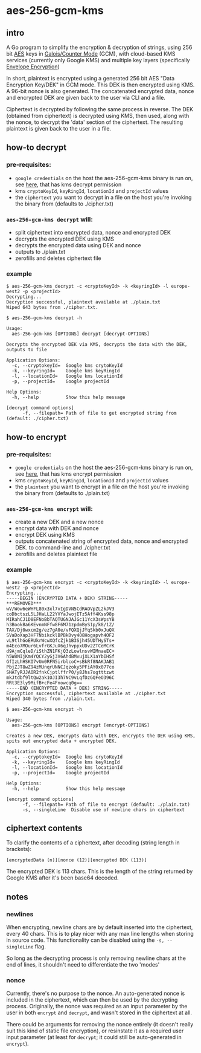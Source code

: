 # aes-256-gcm-kms

## intro

A Go program to simplify the encryption & decryption of strings, using 256 bit [AES](https://en.wikipedia.org/wiki/Advanced_Encryption_Standard) keys in [Galois/Counter Mode](https://en.wikipedia.org/wiki/Galois/Counter_Mode) (GCM), with cloud-based KMS services (currently only Google KMS) and multiple key layers (specifically [Envelope Encryption](https://cloud.google.com/kms/docs/envelope-encryption))

In short, plaintext is encrypted using a generated 256 bit AES "Data Encryption Key/DEK" in GCM mode. This DEK is then encrypted using KMS. A 96-bit nonce is also generated. The concatenated encrypted data, nonce and encrypted DEK are given back to the user via CLI and a file.

Ciphertext is decrypted by following the same process in reverse. The DEK (obtained from ciphertext) is decrypted using KMS, then used, along with the nonce, to decrypt the 'data' section of the ciphertext. The resulting plaintext is given back to the user in a file.

## how-to decrypt

### pre-requisites:
* `google credentials` on the host the aes-256-gcm-kms binary is run on, see [here](https://godoc.org/golang.org/x/oauth2/google#FindDefaultCredentials), that has kms decrypt permission
* kms `cryptoKeyId`, `keyRingId`, `locationId` and `projectId` values
* the `ciphertext` you want to decrypt in a file on the host you're invoking the binary from (defaults to ./cipher.txt)

### `aes-256-gcm-kms decrypt` will:
* split ciphertext into encrypted data, nonce and encrypted DEK
* decrypts the encrypted DEK using KMS
* decrypts the encrypted data using DEK and nonce
* outputs to ./plain.txt
* zerofills and deletes ciphertext file

### example

```
$ aes-256-gcm-kms decrypt -c <cryptoKeyId> -k <keyringId> -l europe-west2 -p <projectId>
Decrypting...
Decryption successful, plaintext available at ./plain.txt
Wiped 643 bytes from ./cipher.txt.
```

```
$ aes-256-gcm-kms decrypt -h

Usage:
  aes-256-gcm-kms [OPTIONS] decrypt [decrypt-OPTIONS]

Decrypts the encrypted DEK via KMS, decrypts the data with the DEK, outputs to file

Application Options:
  -c, --cryptokeyId=  Google kms crytoKeyId
  -k, --keyringId=    Google kms keyRingId
  -l, --locationId=   Google kms locationId
  -p, --projectId=    Google projectId

Help Options:
  -h, --help          Show this help message

[decrypt command options]
      -f, --filepath= Path of file to get encrypted string from (default: ./cipher.txt)
```

## how-to encrypt

### pre-requisites:
* `google credentials` on the host the aes-256-gcm-kms binary is run on, see [here](https://godoc.org/golang.org/x/oauth2/google#FindDefaultCredentials), that has kms encrypt permission
* kms `cryptoKeyId`, `keyRingId`, `locationId` and `projectId` values
* the `plaintext` you want to encrypt in a file on the host you're invoking the binary from (defaults to ./plain.txt)

### `aes-256-gcm-kms encrypt` will:
* create a new DEK and a new nonce
* encrypt data with DEK and nonce
* encrypt DEK using KMS
* outputs concatenated string of encrypted data, nonce and encrypted DEK. to command-line and ./cipher.txt
* zerofills and deletes plaintext file

### example

```
$ aes-256-gcm-kms encrypt -c <cryptoKeyId> -k <keyringId> -l europe-west2 -p <projectId>
Encrypting...
-----BEGIN (ENCRYPTED DATA + DEK) STRING-----
***REMOVED***
wV/Wow6eWHFL80x3xl7vIgDVN5CdRAOVpZL2kJV3
coDbctszL5LJHaLL22YVYaJwojETz5Aff4Kss98p
MIRahCJ1D8EFNoBbTAQTUGNJAJGc11YcX3sWpsYB
h3BookBa6KEvnmNFfw8F6M71zpdmByS1p/k8/1Z/
TAX/Dj0wxcm2g/ez7gA0e/vFQXQjJYqSkb0xJuQX
SVaDoXap3HF7NbikcklBPBkDvy408Hogapvh4OF2
vL9tlhGoERUkrWcwXQfcZjk1B3Sjh45UDTHySTs+
m4Eco7MOur6LvfrGKJuX6qJhvppxUDv2ZTCeMCrK
d9AjmCqleD/iSthZN1FKjQ3zLowlnsvWIMnaeEC+
h5W8NIjKm4YQCY2yGj3V6AhdBMvujXLX1aYbIHSf
GfIzLhHSKI7vUm0RFN5irblcoC+sBkRf8NAKJAB1
PbjZJT8wZ94zMUnqrUNNCJqzoky5PFiAY0x077co
SHATyRJJAOR2fnkCjptlffrP0/y8Jhs7ogtttzwt
mkJtdbf9ltQw2ak1OJI3h7NC9vLqfDzGQFeO396C
RRt3E3ly9MifB+cFe4Fnowcq0g==
-----END (ENCRYPTED DATA + DEK) STRING-----
Encryption successful, ciphertext available at ./cipher.txt
Wiped 340 bytes from ./plain.txt.
```

```
$ aes-256-gcm-kms encrypt -h

Usage:
  aes-256-gcm-kms [OPTIONS] encrypt [encrypt-OPTIONS]

Creates a new DEK, encrypts data with DEK, encrypts the DEK using KMS, spits out encrypted data + encrypted DEK.

Application Options:
  -c, --cryptokeyId=  Google kms crytoKeyId
  -k, --keyringId=    Google kms keyRingId
  -l, --locationId=   Google kms locationId
  -p, --projectId=    Google projectId

Help Options:
  -h, --help          Show this help message

[encrypt command options]
      -f, --filepath= Path of file to encrypt (default: ./plain.txt)
      -s, --singleLine  Disable use of newline chars in ciphertext
```

## ciphertext contents

To clarify the contents of a ciphertext, after decoding (string length in brackets):

```
[encryptedData (n)][nonce (12)][encrypted DEK (113)]
```

The encrypted DEK is 113 chars. This is the length of the string returned by Google KMS after it's been base64 decoded.

## notes

### newlines

When encrypting, newline chars are by default inserted into the ciphertext, every 40 chars. This is to play nicer with any max line lengths when storing in source code. This functionality can be disabled using the `-s, --singleLine` flag.

So long as the decrypting process is only removing newline chars at the end of lines, it shouldn't need to differentiate the two 'modes'

### nonce

Currently, there's no purpose to the nonce. An auto-generated nonce is included in the ciphertext, which can then be used by the decrypting process. Originally, the nonce was required as an input parameter by the user in both `encrypt` and `decrypt`, and wasn't stored in the ciphertext at all.

There could be arguments for removing the nonce entirely (it doesn't really suit this kind of static file encryption), or resinstate it as a required user input parameter (at least for `decrypt`; it could still be auto-generated in `encrypt`).
